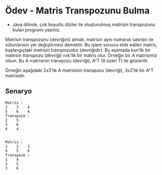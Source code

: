 # Ödev - Matris Transpozunu Bulma

- Java dilinde, çok boyutlu diziler ile oluşturulmuş matrisin transpozunu bulan programı yazınız.

Matrisin transpozunu (devriğini) almak, matrisin aynı numaralı satırları ile sütunlarının yer değiştirmesi demektir. Bu işlem sonucu elde edilen matris, başlangıçtaki matrisin transpozudur (devriğidir). Bu aşamada kxn’lik bir matrisin transpozu (devriği) nxk’lik bir matris olur. Örneğin bir A matrisimiz olsun. Bu A matrisinin transpozu (devriği), A^T (A üzeri T) ile gösterilir.

Örneğin aşağıdaki 2x3’lik A matrisinin transpozu (devriği), 3x2’lik bir A^T matrisidir.

## Senaryo

```
Matris :
2    3    4
5    6    4
Transpoze :
2    5
3    6
4    4


Matris :
1    2    3
4    5    6
Transpoze :
1    4
2    5
3    6
```
